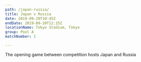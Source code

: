 ```yaml
---
path: /japan-russia/
title: Japan v Russia
date: 2019-09-20T10:45Z
endDate: 2019-09-20T12:15Z
locationName: Tokyo Stadium, Tokyo
group: Pool A
matchNumber: 1

---
```

The opening game between competition hosts Japan and Russia